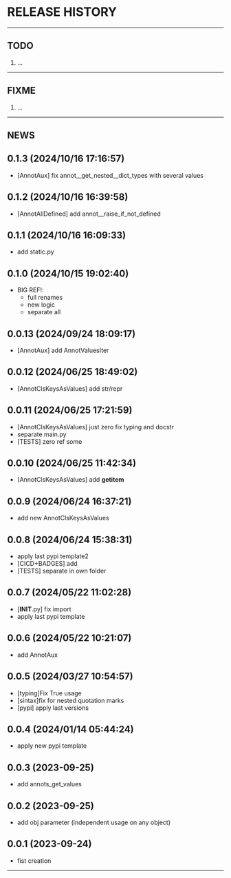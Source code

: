 # RELEASE HISTORY

********************************************************************************
## TODO
1. ...  

********************************************************************************
## FIXME
1. ...  

********************************************************************************
## NEWS

0.1.3 (2024/10/16 17:16:57)
------------------------------
- [AnnotAux] fix annot__get_nested__dict_types with several values  

0.1.2 (2024/10/16 16:39:58)
------------------------------
- [AnnotAllDefined] add annot__raise_if_not_defined  

0.1.1 (2024/10/16 16:09:33)
------------------------------
- add static.py  

0.1.0 (2024/10/15 19:02:40)
------------------------------
- BIG REF!:  
	- full renames  
	- new logic  
	- separate all  

0.0.13 (2024/09/24 18:09:17)
------------------------------
- [AnnotAux] add AnnotValuesIter  

0.0.12 (2024/06/25 18:49:02)
------------------------------
- [AnnotClsKeysAsValues] add str/repr  

0.0.11 (2024/06/25 17:21:59)
------------------------------
- [AnnotClsKeysAsValues] just zero fix typing and docstr  
- separate main.py  
- [TESTS] zero ref some  

0.0.10 (2024/06/25 11:42:34)
------------------------------
- [AnnotClsKeysAsValues] add __getitem__  

0.0.9 (2024/06/24 16:37:21)
------------------------------
- add new AnnotClsKeysAsValues  

0.0.8 (2024/06/24 15:38:31)
------------------------------
- apply last pypi template2  
- [CICD+BADGES] add  
- [TESTS] separate in own folder  

0.0.7 (2024/05/22 11:02:28)
------------------------------
- [__INIT__.py] fix import  
- apply last pypi template  

0.0.6 (2024/05/22 10:21:07)
------------------------------
- add AnnotAux  

0.0.5 (2024/03/27 10:54:57)
------------------------------
- [typing]Fix True usage  
- [sintax]fix for nested quotation marks  
- [pypi] apply last versions  

0.0.4 (2024/01/14 05:44:24)
------------------------------
- apply new pypi template  


0.0.3 (2023-09-25)
-------------------
- add annots_get_values

0.0.2 (2023-09-25)
-------------------
- add obj parameter (independent usage on any object)

0.0.1 (2023-09-24)
-------------------
- fist creation

********************************************************************************

